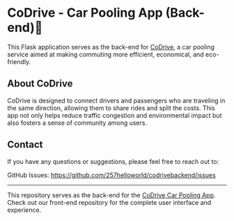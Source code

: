 # CoDrive - Car Pooling App (Back-end)🚗
This Flask application serves as the back-end for [CoDrive](https://github.com/257helloWorld/codrive), a car pooling service aimed at making commuting more efficient, economical, and eco-friendly.

## About CoDrive
CoDrive is designed to connect drivers and passengers who are traveling in the same direction, allowing them to share rides and split the costs. This app not only helps reduce traffic congestion and environmental impact but also fosters a sense of community among users.

## Contact
If you have any questions or suggestions, please feel free to reach out to:

GitHub Issues: https://github.com/257helloworld/codrivebackend/issues

***
This repository serves as the back-end for the [CoDrive Car Pooling App](https://github.com/257helloWorld/codrive). 
Check out our front-end repository for the complete user interface and experience.
